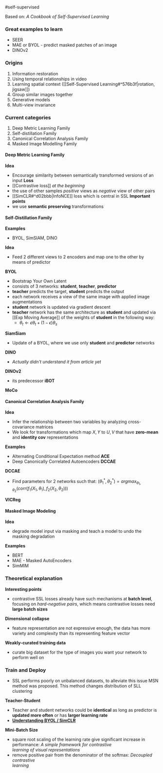 #self-supervised 

Based on: *A Cookbook of Self-Supervised Learning*

### Great examples to learn
* SEER
* MAE or BYOL - predict masked patches of an image
* DINOv2

### Origins
1. Information restoration
2. Using temporal relationships in video
3. Learning spatial context ([[Self-Supervised Learning#^576b3f|rotation, jigsaw]])
4. Group similar images together
5. Generative models
6. Multi-view invariance

### Current categories
1. Deep Metric Learning Family
2. Self-distillation Family
3. Canonical Correlation Analysis Family
4. Masked Image Modelling Family

#### Deep Metric Learning Family
**Idea**
* Encourage similarity between semantically transformed versions of an input
**Loss**
* [[Contrastive loss]] *at the beginning*
* the use of other samples *positive* views as *negative* view of other pairs
* [[SimCLR#^d02bbb|InfoNCE]] loss which is central in SSL
**Important points**
* we use **semantic preserving** transformations

#### Self-Distillation Family
**Examples**
* BYOL, SimSIAM, DINO

**Idea**
* Feed 2 different views to 2 encoders and map one to the other by means of predictor

**BYOL**
* Bootstrap Your Own Latent 
* consists of 3 networks: **student**, **teacher**, **predictor**
* **teacher** predicts the target, **student** predicts the output
* each network receives a view of the same image with applied image augmentations
* **student** network is updated via gradient descent
* **teacher** network has the same architecture as **student** and updated via [[Exp Moving Average]] of the weights of **student** in the following way:
	* $\theta_t \leftarrow \epsilon\theta_t + (1-\epsilon)\theta_s$  

**SiamSiam**
* Update of a BYOL, where we use only **student** and **predictor** networks

**DINO**
* *Actually didn't understand it from article yet*

**DINOv2**
* its predecessor **iBOT**

**MoCo**

#### Canonical Correlation Analysis Family
**Idea**
* Infer the relationship between two variables by analyzing cross-covariance matrices
* We look for transformations which map $X, Y$ to $U,V$ that have **zero-mean** and **identity cov** representations

**Examples**
* Alternating Conditional Expectation method **ACE**
* Deep Canonically Correlated Autoencoders **DCCAE**

**DCCAE**
* Find parameters for 2 networks such that: $(\theta_1^*, \theta_2^*) = argmax_{\theta_1, \theta_2}(corr(f_1(X_1, \theta_1), f_2(X_2, \theta_2)))$

**VICReg**

#### Masked Image Modeling
**Idea**
* degrade model input via masking and teach a model to undo the masking degradation

**Examples**
* BERT
* MAE - Masked AutoEncoders
* SimMIM


### Theoretical explanation
**Interesting points**
* contrastive SSL losses already have such mechanisms at **batch level**, focusing on *hard-negative pairs*, which means contrastive losses need **large batch sizes**

**Dimensional collapse**
* feature representation are not expressive enough, the data has more variety and complexity than its representing feature vector

**Weakly-curated training data**
* curate big dataset for the type of images you want your network to perform well on

### Train and Deploy
* SSL performs poorly on unbalanced datasets, to alleviate this issue MSN method was proposed. This method changes distribution of SLL clustering

**Teacher-Student**
* Teacher and student networks could be **identical** as long as predictor is **updated more often** or has **larger learning rate**
* **[Understanding BYOL / SimCLR](https://github.com/facebookresearch/luckmatters/tree/main/ssl)** 

**Mini-Batch Size**
* square root scaling of the learning rate give significant increase in performance: *A simple framework for contrastive  
learning of visual representations*
* remove positive pair from the denominator of the softmax: *Decoupled contrastive  
learning*
